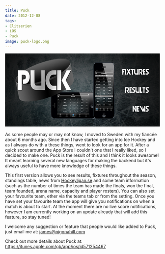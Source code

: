 ```yaml
---
title: Puck
date: 2012-12-08
tags:
- Elitserien
- iOS
- Puck
image: puck-logo.png
---
```


<img title="Puck Cover Letterbox" src="/assets/puck/Cover-Letterbox.png" alt="" width="640" height="238" />

As some people may or may not know, I moved to Sweden with my fiancée about 6 months ago. Since then I have started getting into Ice Hockey and as I always do with a these things, went to look for an app for it. After a quick scout around the App Store I couldn't one that I really liked, so I decided to make one. Puck is the result of this and I think it looks awesome! It meant learning several new languages for making the backend but it's always useful to have more knowledge of these things.

<!-- READMORE -->

This first version allows you to see results, fixtures throughout the season, standings table, news from <a title="Hockeyligan.se" href="http://hockeyligan.se" target="_blank">Hockeyligan.se</a> and some team information (such as the number of times the team has made the finals, won the final, team founded, arena name, capacity and player rosters). You can also set your favourite team, ether via the teams tab or from the setting. Once you have set your favourite team the app will give you notifications on when a match is about to start. At the moment there are no live score notifications, however I am currently working on  an update already that will add this feature, so stay tuned!

I welcome any suggestion or feature that people would like added to Puck, just email me at: <james@pigonahill.com>

Check out more details about Puck at: <a href="https://itunes.apple.com/gb/app/ios/id571254467">https://itunes.apple.com/gb/app/ios/id571254467</a>

